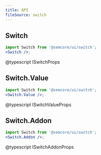 ```yaml
---
title: API
fileSource: switch
---
```


## Switch

```jsx
import Switch from '@semcore/ui/switch';
<Switch />;
```

@typescript ISwitchProps

## Switch.Value

```jsx
import Switch from '@semcore/ui/switch';
<Switch.Value />;
```

@typescript ISwitchValueProps

## Switch.Addon

```jsx
import Switch from '@semcore/ui/switch';
<Switch.Addon />;
```

@typescript ISwitchAddonProps
